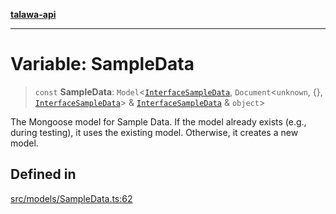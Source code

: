 [**talawa-api**](../../../README.md)

***

# Variable: SampleData

> `const` **SampleData**: `Model`\<[`InterfaceSampleData`](../interfaces/InterfaceSampleData.md), `Document`\<`unknown`, \{\}, [`InterfaceSampleData`](../interfaces/InterfaceSampleData.md)\> & [`InterfaceSampleData`](../interfaces/InterfaceSampleData.md) & `object`\>

The Mongoose model for Sample Data.
If the model already exists (e.g., during testing), it uses the existing model.
Otherwise, it creates a new model.

## Defined in

[src/models/SampleData.ts:62](https://github.com/Suyash878/talawa-api/blob/e4413cec641a837926071678fed3c7f67234e31e/src/models/SampleData.ts#L62)
